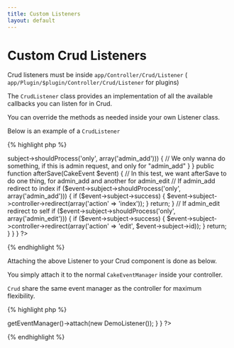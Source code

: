 ```yaml
---
title: Custom Listeners
layout: default
---
```


# Custom Crud Listeners

Crud listeners must be inside `app/Controller/Crud/Listener` ( `app/Plugin/$plugin/Controller/Crud/Listener` for plugins)

The `CrudListener` class provides an implementation of all the available callbacks you can listen for in Crud.

You can override the methods as needed inside your own Listener class.

Below is an example of a `CrudListener`

{% highlight php %}
<?php
App::uses('CrudListener', 'Crud.Controller/Crud');

class DemoListener extends CrudListener {

  public function beforeRender(CakeEvent $event) {
    // Check about this is admin, and about this function should be process for this action
    if ($event->subject->shouldProcess('only', array('admin_add'))) {
      // We only wanna do something, if this is admin request, and only for "admin_add"
    }
  }

  public function afterSave(CakeEvent $event) {
    // In this test, we want afterSave to do one thing, for admin_add and another for admin_edit
    // If admin_add redirect to index
    if ($event->subject->shouldProcess('only', array('admin_add'))) {
      if ($event->subject->success) {
        $event->subject->controller->redirect(array('action' => 'index'));
      }

      return;
    }

    // If admin_edit redirect to self
    if ($event->subject->shouldProcess('only', array('admin_edit'))) {
      if ($event->subject->success) {
        $event->subject->controller->redirect(array('action' => 'edit', $event->subject->id));
      }

      return;
    }
  }

}
?>
{% endhighlight %}

Attaching the above Listener to your Crud component is done as below.

You simply attach it to the normal `CakeEventManager` inside your controller.

`Crud` share the same event manager as the controller for maximum flexibility.

{% highlight php %}
<?php
App::uses('DemoListener', 'Controller/Crud/Listener');

class DemoController extends AppController {

  public function beforeFilter() {
    $this->getEventManager()->attach(new DemoListener());
  }

}
?>
{% endhighlight %}
